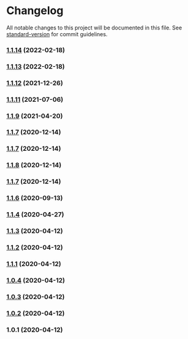 # Changelog

All notable changes to this project will be documented in this file. See [standard-version](https://github.com/conventional-changelog/standard-version) for commit guidelines.

### [1.1.14](https://github.com/ditschedev/nuxtjs-ghost/compare/v1.1.13...v1.1.14) (2022-02-18)

### [1.1.13](https://github.com/ditschedev/nuxtjs-ghost/compare/v1.1.12...v1.1.13) (2022-02-18)

### [1.1.12](https://github.com/ditschedev/nuxtjs-ghost/compare/v1.1.11...v1.1.12) (2021-12-26)

### [1.1.11](https://github.com/ditschedev/nuxtjs-ghost/compare/v1.1.10...v1.1.11) (2021-07-06)

### [1.1.9](https://github.com/ditschedev/nuxtjs-ghost/compare/v1.1.7...v1.1.9) (2021-04-20)

### [1.1.7](https://github.com/ditschedev/nuxtjs-ghost/compare/v1.1.4...v1.1.7) (2020-12-14)

### [1.1.7](https://github.com/ditschedev/nuxtjs-ghost/compare/v1.1.4...v1.1.7) (2020-12-14)

### [1.1.8](https://github.com/ditschedev/nuxtjs-ghost/compare/v1.1.4...v1.1.8) (2020-12-14)

### [1.1.7](https://github.com/ditschedev/nuxtjs-ghost/compare/v1.1.4...v1.1.7) (2020-12-14)

### [1.1.6](https://github.com/ditschedev/nuxtjs-ghost/compare/v1.1.4...v1.1.6) (2020-09-13)

### [1.1.4](https://github.com/ditschedev/nuxtjs-ghost/compare/v1.1.3...v1.1.4) (2020-04-27)

### [1.1.3](https://github.com/ditschedev/nuxtjs-ghost/compare/v1.1.2...v1.1.3) (2020-04-12)

### [1.1.2](https://github.com/ditschedev/nuxtjs-ghost/compare/v1.1.1...v1.1.2) (2020-04-12)

### [1.1.1](https://github.com/ditschedev/nuxtjs-ghost/compare/v1.0.4...v1.1.1) (2020-04-12)

### [1.0.4](https://github.com/ditschedev/nuxtjs-ghost/compare/v1.0.3...v1.0.4) (2020-04-12)

### [1.0.3](https://github.com/ditschedev/nuxtjs-ghost/compare/v1.0.2...v1.0.3) (2020-04-12)

### [1.0.2](https://github.com/ditschedev/nuxtjs-ghost/compare/v1.0.1...v1.0.2) (2020-04-12)

### 1.0.1 (2020-04-12)
